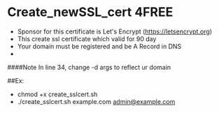 # Create_newSSL_cert 4FREE

- Sponsor for this certificate is Let's Encrypt (https://letsencrypt.org)
- This create ssl certificate which valid for 90 day
- Your domain must be registered and be A Record in DNS
- 
####Note
In line 34, change -d args to reflect ur domain

##Ex:
- chmod +x create_sslcert.sh
- ./create_sslcert.sh example.com admin@example.com
